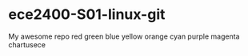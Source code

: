 # ece2400-S01-linux-git
My awesome repo
red
green
blue
yellow
orange
cyan
purple
magenta
chartusece
